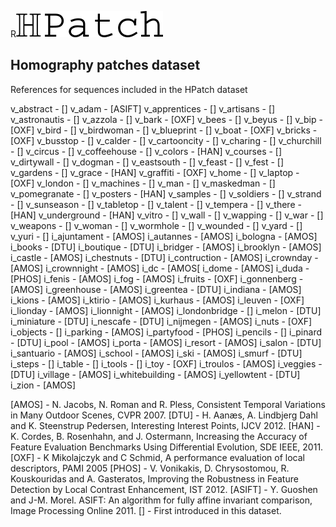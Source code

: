 R![logo](../imgs/hpatch.png "logo") 
## Homography patches dataset 

References for sequences included in the HPatch dataset

v_abstract - []
v_adam - [ASIFT]
v_apprentices - []
v_artisans - []
v_astronautis - []
v_azzola - []
v_bark - [OXF]
v_bees - []
v_beyus - []
v_bip - [OXF]
v_bird - []
v_birdwoman - []
v_blueprint - []
v_boat - [OXF]
v_bricks - [OXF]
v_busstop - []
v_calder - []
v_cartooncity - []
v_charing - []
v_churchill - [] 
v_circus - []
v_coffeehouse - []
v_colors - [HAN]
v_courses - []
v_dirtywall - []
v_dogman - []
v_eastsouth - []
v_feast - []
v_fest - []
v_gardens - []
v_grace - [HAN]
v_graffiti - [OXF]
v_home - []
v_laptop - [OXF]
v_london - []
v_machines - []
v_man - []
v_maskedman - []
v_pomegranate - []
v_posters - [HAN]
v_samples - []
v_soldiers - []
v_strand - []
v_sunseason - []
v_tabletop - []
v_talent - []
v_tempera - []
v_there - [HAN]
v_underground - [HAN]
v_vitro - []
v_wall - []
v_wapping - []
v_war - []
v_weapons - []
v_woman - []
v_wormhole - []
v_wounded - []
v_yard - []
v_yuri - []
i_ajuntament - [AMOS]
i_autannes - [AMOS]
i_bologna - [AMOS]
i_books - [DTU]
i_boutique - [DTU]
i_bridger - [AMOS]
i_brooklyn - [AMOS]
i_castle - [AMOS]
i_chestnuts - [DTU]
i_contruction - [AMOS]
i_crownday - [AMOS]
i_crownnight - [AMOS]
i_dc - [AMOS[
i_dome - [AMOS]
i_duda - [PHOS]
i_fenis - [AMOS]
i_fog - [AMOS]
i_fruits - [OXF]
i_gonnenberg - [AMOS]
i_greenhouse - [AMOS]
i_greentea - [DTU]
i_indiana - [AMOS]
i_kions - [AMOS]
i_ktirio - [AMOS]
i_kurhaus - [AMOS]
i_leuven - [OXF]
i_lionday - [AMOS]
i_lionnight - [AMOS]
i_londonbridge - []
i_melon - [DTU]
i_miniature - [DTU]
i_nescafe - [DTU]
i_nijmegen - [AMOS]
i_nuts - [OXF]
i_objects - []
i_parking - [AMOS]
i_partyfood - [PHOS]
i_pencils - []
i_pinard - [DTU]
i_pool - [AMOS]
i_porta - [AMOS]
i_resort - [AMOS]
i_salon - [DTU]
i_santuario - [AMOS]
i_school - [AMOS]
i_ski - [AMOS]
i_smurf - [DTU]
i_steps - []
i_table - []
i_tools - []
i_toy - [OXF]
i_troulos - [AMOS]
i_veggies - [DTU]
i_village - [AMOS]
i_whitebuilding - [AMOS]
i_yellowtent - [DTU]
i_zion - [AMOS]

[AMOS] - N. Jacobs, N. Roman and R. Pless, Consistent Temporal Variations in Many Outdoor Scenes, CVPR 2007.
[DTU] - H. Aanæs, A. Lindbjerg Dahl and K. Steenstrup Pedersen, Interesting Interest Points, IJCV 2012.
[HAN] -  K. Cordes, B. Rosenhahn, and J. Ostermann, Increasing the Accuracy of Feature Evaluation Benchmarks Using Differential Evolution, SDE IEEE, 2011.
[OXF] - K Mikolajczyk and C Schmid,  A performance evaluation of local descriptors, PAMI 2005 
[PHOS] - V. Vonikakis, D. Chrysostomou, R. Kouskouridas and A. Gasteratos, Improving the Robustness in Feature Detection by Local Contrast Enhancement, IST 2012.
[ASIFT] - Y. Guoshen and J-M. Morel. ASIFT: An algorithm for fully affine invariant comparison, Image Processing Online 2011.
[] - First introduced in this dataset. 
